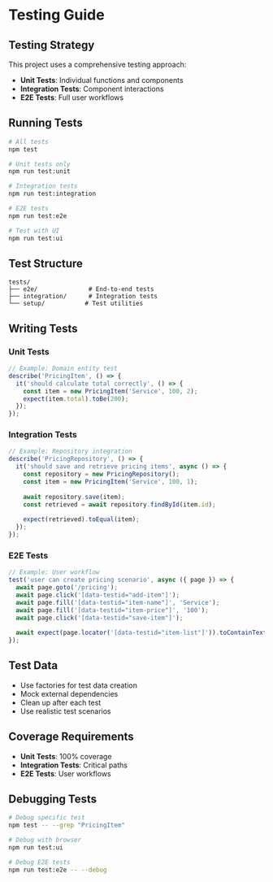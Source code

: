 # Testing Guide

## Testing Strategy

This project uses a comprehensive testing approach:

- **Unit Tests**: Individual functions and components
- **Integration Tests**: Component interactions
- **E2E Tests**: Full user workflows

## Running Tests

```bash
# All tests
npm test

# Unit tests only
npm run test:unit

# Integration tests
npm run test:integration

# E2E tests
npm run test:e2e

# Test with UI
npm run test:ui
```

## Test Structure

```
tests/
├── e2e/              # End-to-end tests
├── integration/      # Integration tests
└── setup/           # Test utilities
```

## Writing Tests

### Unit Tests
```typescript
// Example: Domain entity test
describe('PricingItem', () => {
  it('should calculate total correctly', () => {
    const item = new PricingItem('Service', 100, 2);
    expect(item.total).toBe(200);
  });
});
```

### Integration Tests
```typescript
// Example: Repository integration
describe('PricingRepository', () => {
  it('should save and retrieve pricing items', async () => {
    const repository = new PricingRepository();
    const item = new PricingItem('Service', 100, 1);
    
    await repository.save(item);
    const retrieved = await repository.findById(item.id);
    
    expect(retrieved).toEqual(item);
  });
});
```

### E2E Tests
```typescript
// Example: User workflow
test('user can create pricing scenario', async ({ page }) => {
  await page.goto('/pricing');
  await page.click('[data-testid="add-item"]');
  await page.fill('[data-testid="item-name"]', 'Service');
  await page.fill('[data-testid="item-price"]', '100');
  await page.click('[data-testid="save-item"]');
  
  await expect(page.locator('[data-testid="item-list"]')).toContainText('Service');
});
```

## Test Data

- Use factories for test data creation
- Mock external dependencies
- Clean up after each test
- Use realistic test scenarios

## Coverage Requirements

- **Unit Tests**: 100% coverage
- **Integration Tests**: Critical paths
- **E2E Tests**: User workflows

## Debugging Tests

```bash
# Debug specific test
npm test -- --grep "PricingItem"

# Debug with browser
npm run test:ui

# Debug E2E tests
npm run test:e2e -- --debug
```
